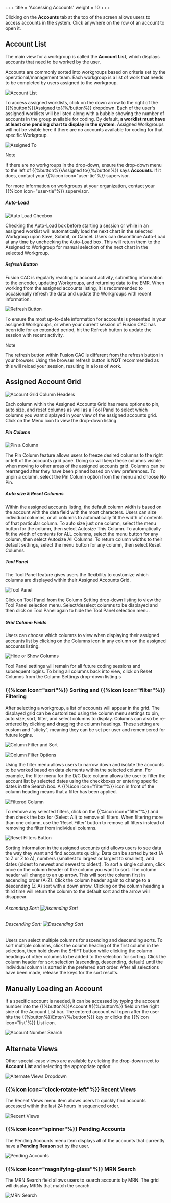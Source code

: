 +++
title = 'Accessing Accounts'
weight = 10
+++

Clicking on the **Accounts** tab at the top of the screen allows users to access accounts in the system. Click anywhere on the row of an account to open it.


## Account List

The main view for a workgroup is called the **Account List**, which displays accounts that need to be worked by the user. 

Accounts are commonly sorted into workgroups based on criteria set by the operational/management team. Each workgroup is a list of work that needs to be completed by users assigned to the workgroup. 

![Account List](AccountList.png)

To access assigned worklists, click on the down arrow to the right of the {{%button%}}Assigned to{{%/button%}} dropdown. Each of the user's assigned worklists will be listed along with a bubble showing the number of accounts in the group available for coding. By default, **a worklist must have at least one pending chart to display in the system**. Assigned Workgroups will not be visible here if there are no accounts available for coding for that specific Workgroup.

![Assigned To](AssignedTo.png)

> [!note]
If there are no workgroups in the drop-down, ensure the drop-down menu to
the left of {{%button%}}Assigned to{{%/button%}} says **Accounts**. If it does,
contact your {{%icon icon="user-tie"%}} supervisor.

For more information on workgroups at your organization, contact your {{%icon icon="user-tie"%}} supervisor.

##### Auto-Load

![Auto Load Checbox](AutoLoad.png)

Checking the Auto-Load box before starting a session or while in an assigned worklist will automatically load the next chart in the selected Workgroup upon Save, Submit, or Cancel. Users can discontinue Auto-Load at any time by unchecking the Auto-Load box. This will return them to the Assigned to Workgroup for manual selection of the next chart in the selected Workgroup.

##### Refresh Button

Fusion CAC is regularly reacting to account activity, submitting information to the encoder, updating Workgroups, and returning data to the EMR.  When working from the assigned accounts listing, it is recommended to occasionally refresh the data and update the Workgroups with recent information.

![Refresh Button](RefreshButton.png)

To ensure the most up-to-date information for accounts is presented in your assigned Workgroups, or when your current session of Fusion CAC has been idle for an extended period, hit the Refresh button to update the session with recent activity. 

>[!Note]
>The refresh button within Fusion CAC is different from the refresh button in your browser. Using the browser refresh button is **NOT**  recommended as this will reload your session, resulting in a loss of work. 

## Assigned Account Grid

![Account Grid Column Headers](AccountGridColumns.png)

Each column within the Assigned Accounts Grid has menu options to pin, auto size, and reset columns as well as a Tool Panel to select which columns you want displayed in your view of the assigned accounts grid. Click on the Menu icon to view the drop-down listing.

##### Pin Column

![Pin a Column](PinColumn.png)

The Pin Column feature allows users to freeze desired columns to the right or left of the accounts grid pane. Doing so will keep these columns visible when moving to other areas of the assigned accounts grid. Columns can be rearranged after they have been pinned based on view preferences. To unpin a column, select the Pin Column option from the menu and choose No Pin.

##### Auto size & Reset Columns

Within the assigned accounts listing, the default column width is based on the account with the data field with the most characters. Users can size individual columns, or all columns to automatically fit the width of contents of that particular column. To auto size just one column, select the menu button for the column, then select Autosize This Column. To automatically fit the width of contents for ALL columns, select the menu button for any column, then select Autosize All Columns. To return column widths to their default settings, select the menu button for any column, then select Reset Columns.

##### Tool Panel

The Tool Panel feature gives users the flexibility to customize which columns are displayed within their Assigned Accounts Grid.

![Tool Panel](ToolPanel.png)

Click on Tool Panel from the Column Setting drop-down listing to view the Tool Panel selection menu.  Select/deselect columns to be displayed and then click on Tool Panel again to hide the Tool Panel selection menu.

##### Grid Column Fields

Users can choose which columns to view when displaying their assigned accounts list by clicking on the Columns icon in any column on the assigned accounts listing.

![Hide or Show Columns](HideOrShow.png)

Tool Panel settings will remain for all future coding sessions and subsequent logins. To bring all columns back into view, click on Reset Columns from the Column Settings drop-down listing.s

### {{%icon icon="sort"%}} Sorting and {{%icon icon="filter"%}} Filtering

After selecting a workgroup, a list of accounts will appear in the grid. The displayed grid can be customized using the column menu settings to pin, auto size, sort, filter, and select columns to display. Columns can also be re-ordered by clicking and dragging the column headings. These setting are custom and "sticky", meaning they can be set per user and remembered for future logins.

![Column Filter and Sort](FilteredAdmitReason.png)  

![Column Filter Options](FilterOptions.png)

Using the filter menu allows users to narrow down and isolate the accounts to be worked based on data elements within the selected column. For example, the filter menu for the D/C Date column allows the user to filter the account list by selected dates using the checkboxes or entering specific dates in the Search box. A {{%icon icon="filter"%}} icon in front of the column heading means that a filter has been applied. 

![Filtered Column](FilteredDC.png)

To remove any selected filters, click on the {{%icon icon="filter"%}} and then check the box for (Select All) to remove all filters. 
When filtering more than one column, use the ‘Reset Filter’ button to remove all filters instead of removing the filter from individual columns. 

![Reset Filters Button](ResetFilters.png)

Sorting information in the assigned accounts grid allows users to see data the way they want and find accounts quickly. Data can be sorted by text (A to Z or Z to A), numbers (smallest to largest or largest to smallest), and dates (oldest to newest and newest to oldest). To sort a single column, click once on the column header of the column you want to sort.  The column header will change to an up arrow. This will sort the column first in ascending order (A-Z).  Click the column header again to change to a descending (Z-A) sort with a down arrow. Clicking on the column heading a third time will return the column to the default sort and the arrow will disappear.

###### Ascending Sort: ![Ascending Sort](Ascending.png)

###### Descending Sort: ![Descending Sort](Descending.png)

Users can select multiple columns for ascending and descending sorts. To sort multiple columns, click the column heading of the first column in the selection, then hold down the SHIFT button while clickiing the column headings of other columns to be added to the selection for sorting. Click the column header for sort selection (ascending, descending, default) until the individual column is sorted in the preferred sort order.  After all selections have been made, release the keys for the sort results.

## Manually Loading an Account

If a specific account is needed, it can be accessed by typing the account number into the {{%button%}}Account #{{%/button%}} field on the right side of the Account List bar. The entered account will open after the user hits the {{%button%}}Enter{{%/button%}} key or
clicks the {{%icon icon="list"%}} List icon.

![Account Number Search](ManualAccountSearch.png)


## Alternate Views

Other special-case views are available by clicking the drop-down next to **Account List** and selecting the appropriate option:

![Alternate Views Dropdown](AlertnateViews.png)

### {{%icon icon="clock-rotate-left"%}} Recent Views

The Recent Views menu item allows users to quickly find accounts accessed within the last 24 hours in sequenced order.

![Recent Views](RecentViews.png)

### {{%icon icon="spinner"%}} Pending Accounts

The Pending Accounts menu item displays all of the accounts that currently have a **Pending Reason** set by the user.

![Pending Accounts](PendingAccounts.png)


### {{%icon icon="magnifying-glass"%}} MRN Search

The MRN Search field allows users to search accounts by MRN. The grid will display MRNs that match the search.

![MRN Search](MRNSearch.png)

